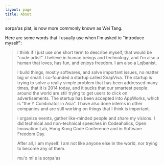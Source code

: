 ```yaml
---
layout: page
title: About
---
```


<p class="message">sorpa'as plat, is now more commonly known as Wei Tang.</p>

Here are some words that I usually use when I'm asked to "introduce myself":

> I think if I just use one short term to describe myself, that would be "code artist". I believe in human beings and technology, and I'm also a human that loves, has fun, and enjoys freedom. I am also a Lojbanist.
>
> I build things, mostly softwares, and solve important issues, no matter big or small. I co-founded a startup called SnapViva. The startup is trying to solve a really simple problem that has been addressed many times, that it is 2014 today, and it sucks that our smartest people around the world are still trying to get users to click on advertisements. The startup has been accepted into AppWorks, which is "the Y Combinator in Asia". I have also done interns in other companies and are still working on things that I think is important.
>
> I organize events, gather like-minded people and share my visions. I did technical and non-technical speeches in Codeaholics, Open Innovation Lab, Hong Kong Code Conference and in Software Freedom Day.
>
> After all, I am myself. I am not like anyone else in the world, nor trying to become any of them.
>
> mu'o mi'e la sorpa'as
